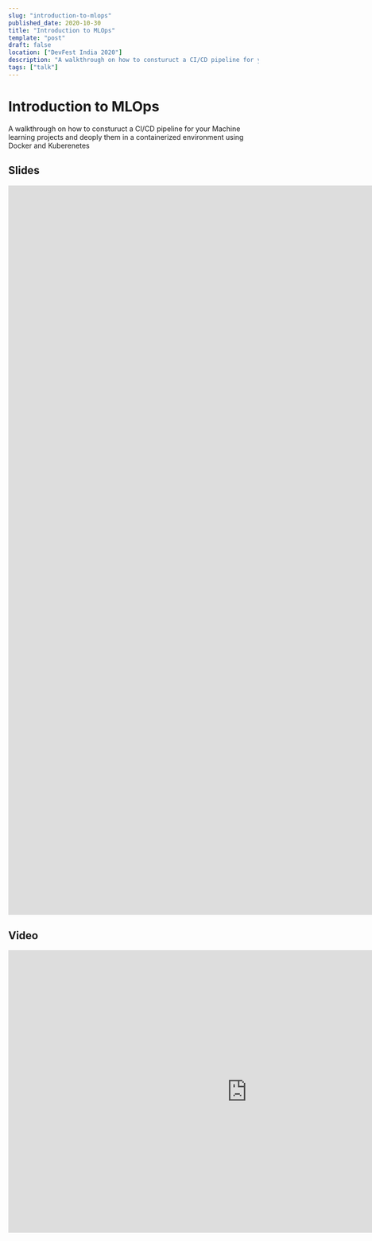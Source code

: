 ```yaml
---
slug: "introduction-to-mlops"
published_date: 2020-10-30
title: "Introduction to MLOps"
template: "post"
draft: false
location: ["DevFest India 2020"]
description: "A walkthrough on how to consturuct a CI/CD pipeline for your Machine learning projects and deoply them in a containerized environment using Docker and Kuberenetes"
tags: ["talk"]
---
```


# Introduction to MLOps

A walkthrough on how to consturuct a CI/CD pipeline for your Machine learning projects and deoply them in a containerized environment using Docker and Kuberenetes

## Slides

<iframe src="https://docs.google.com/presentation/d/e/2PACX-1vQXYUPVI4y1aeQbH9jS1oIxKVuS1dGlWLe_13fkLg1P-GfYP74hKFsk2CFKj1SJkCFlJe229dPGrt7j/embed?start=false&loop=false&delayms=3000" frameborder="0" width="2560" height="1469" allowfullscreen="true" mozallowfullscreen="true" webkitallowfullscreen="true"></iframe>

## Video

<iframe src="https://www.youtube.com/embed/-XABFDwndFI" frameborder="0" width="960" height="569" allowfullscreen="true" mozallowfullscreen="true" webkitallowfullscreen="true"></iframe>




